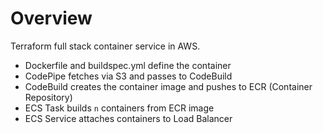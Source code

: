 # Overview
Terraform full stack container service in AWS.

- Dockerfile and buildspec.yml define the container
- CodePipe fetches via S3 and passes to CodeBuild
- CodeBuild creates the container image and pushes to ECR (Container Repository)
- ECS Task builds `n` containers from ECR image
- ECS Service attaches containers to Load Balancer
